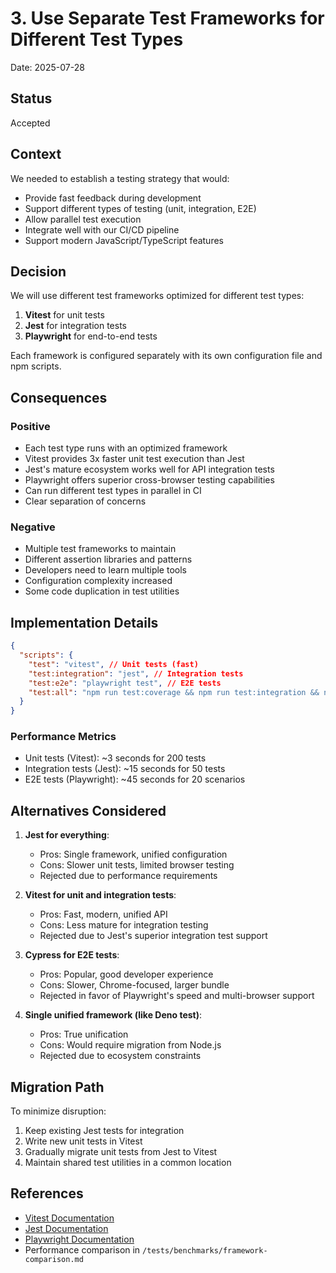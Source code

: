 # 3. Use Separate Test Frameworks for Different Test Types

Date: 2025-07-28

## Status

Accepted

## Context

We needed to establish a testing strategy that would:

- Provide fast feedback during development
- Support different types of testing (unit, integration, E2E)
- Allow parallel test execution
- Integrate well with our CI/CD pipeline
- Support modern JavaScript/TypeScript features

## Decision

We will use different test frameworks optimized for different test types:

1. **Vitest** for unit tests
2. **Jest** for integration tests
3. **Playwright** for end-to-end tests

Each framework is configured separately with its own configuration file and npm scripts.

## Consequences

### Positive

- Each test type runs with an optimized framework
- Vitest provides 3x faster unit test execution than Jest
- Jest's mature ecosystem works well for API integration tests
- Playwright offers superior cross-browser testing capabilities
- Can run different test types in parallel in CI
- Clear separation of concerns

### Negative

- Multiple test frameworks to maintain
- Different assertion libraries and patterns
- Developers need to learn multiple tools
- Configuration complexity increased
- Some code duplication in test utilities

## Implementation Details

```json
{
  "scripts": {
    "test": "vitest", // Unit tests (fast)
    "test:integration": "jest", // Integration tests
    "test:e2e": "playwright test", // E2E tests
    "test:all": "npm run test:coverage && npm run test:integration && npm run test:e2e"
  }
}
```

### Performance Metrics

- Unit tests (Vitest): ~3 seconds for 200 tests
- Integration tests (Jest): ~15 seconds for 50 tests
- E2E tests (Playwright): ~45 seconds for 20 scenarios

## Alternatives Considered

1. **Jest for everything**:
   - Pros: Single framework, unified configuration
   - Cons: Slower unit tests, limited browser testing
   - Rejected due to performance requirements

2. **Vitest for unit and integration tests**:
   - Pros: Fast, modern, unified API
   - Cons: Less mature for integration testing
   - Rejected due to Jest's superior integration test support

3. **Cypress for E2E tests**:
   - Pros: Popular, good developer experience
   - Cons: Slower, Chrome-focused, larger bundle
   - Rejected in favor of Playwright's speed and multi-browser support

4. **Single unified framework (like Deno test)**:
   - Pros: True unification
   - Cons: Would require migration from Node.js
   - Rejected due to ecosystem constraints

## Migration Path

To minimize disruption:

1. Keep existing Jest tests for integration
2. Write new unit tests in Vitest
3. Gradually migrate unit tests from Jest to Vitest
4. Maintain shared test utilities in a common location

## References

- [Vitest Documentation](https://vitest.dev/)
- [Jest Documentation](https://jestjs.io/)
- [Playwright Documentation](https://playwright.dev/)
- Performance comparison in `/tests/benchmarks/framework-comparison.md`
